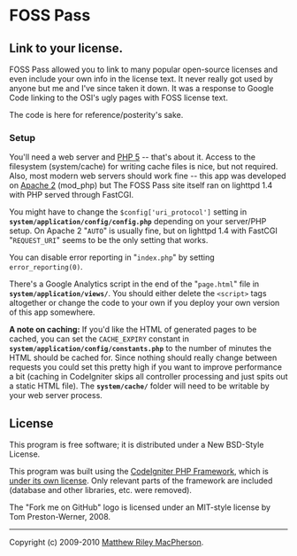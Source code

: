 # FOSS Pass #
## Link to your license. ##

FOSS Pass allowed you to link to many popular open-source licenses and even include your own info in the license text. It never really got used by anyone but me and I've since taken it down. It was a response to Google Code linking to the OSI's ugly pages with FOSS license text.

The code is here for reference/posterity's sake.

### Setup ###

You'll need a web server and [PHP 5](http://php.net) -- that's about it. Access to the filesystem (system/cache) for writing cache files is nice, but not required. Also, most modern web servers should work fine -- this app was developed on [Apache 2](http://httpd.apache.org) (mod_php) but The FOSS Pass site itself ran on lighttpd 1.4 with PHP served through FastCGI.

You might have to change the `$config['uri_protocol']` setting in **`system/application/config/config.php`** depending on your server/PHP setup. On Apache 2 "`AUTO`" is usually fine, but on lighttpd 1.4 with FastCGI "`REQUEST_URI`" seems to be the only setting that works.

You can disable error reporting in "`index.php`" by setting `error_reporting(0)`.

There's a Google Analytics script in the end of the "`page.html`" file in **`system/application/views/`**. You should either delete the `<script>` tags altogether or change the code to your own if you deploy your own version of this app somewhere.

**A note on caching:** If you'd like the HTML of generated pages to be cached, you can set the `CACHE_EXPIRY` constant in **`system/application/config/constants.php`** to the number of minutes the HTML should be cached for. Since nothing should really change between requests you could set this pretty high if you want to improve performance a bit (caching in CodeIgniter skips all controller processing and just spits out a static HTML file). The **`system/cache/`** folder will need to be writable by your web server process.

## License ##

This program is free software; it is distributed under a New BSD-Style License.

This program was built using the [CodeIgniter PHP Framework](http://codeigniter.com), which is [under its own license](http://codeigniter.com/user_guide/license.html). Only relevant parts of the framework are included (database and other libraries, etc. were removed).

The "Fork me on GitHub" logo is licensed under an MIT-style license by Tom Preston-Werner, 2008.

---

Copyright (c) 2009-2010 [Matthew Riley MacPherson](http://lonelyvegan.com).